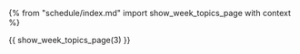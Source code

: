 {% from "schedule/index.md" import show_week_topics_page with context %}

{{ show_week_topics_page(3) }}

<div id="notices" class="d-none">

</div>
</div>
